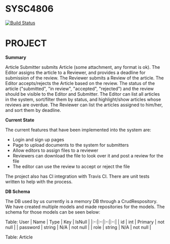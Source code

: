 # SYSC4806
[![Build Status](https://travis-ci.org/DanGravel/SYSC4806.svg?branch=master)](https://travis-ci.org/DanGravel/SYSC4806)
# PROJECT
**Summary**

Article Submitter submits Article (some attachment, any format is ok). The Editor assigns the article to a Reviewer, and provides a deadline for submission of the review. The Reviewer submits a Review of the article. The Editor accepts/rejects the Article based on the review. The status of the article ("submitted", "in review", "accepted", "rejected") and the review should be visible to the Editor and Submitter. The Editor can list all articles in the system, sort/filter them by status, and highlight/show articles whose reviews are overdue. The Reviewer can list the articles assigned to him/her, and sort them by deadline.

**Current State**

The current features that have been implemented into the system are:
- Login and sign up pages
- Page to upload documents to the system for submitters
- Allow editors to assign files to a reviewer
- Reviewers can download the file to look over it and post a review for the file
- The editor can use the review to accept or reject the file

The project also has CI integration with Travis CI. There are unit tests written to help with the process. 

**DB Schema**

The DB used by us currently is a memory DB through a CrudRespository. We have created multiple models and made repositories for the models. The schema for those models can be seen below:

Table: User
| Name  | Type  | Key  | IsNull  |
|:-:|:-:|:-:|:-:|
| id  | int  | Primary  | not null  |
| password  | string  | N/A  | not null  |
| role  | string  | N/A  | not null  |
 
Table: Article
